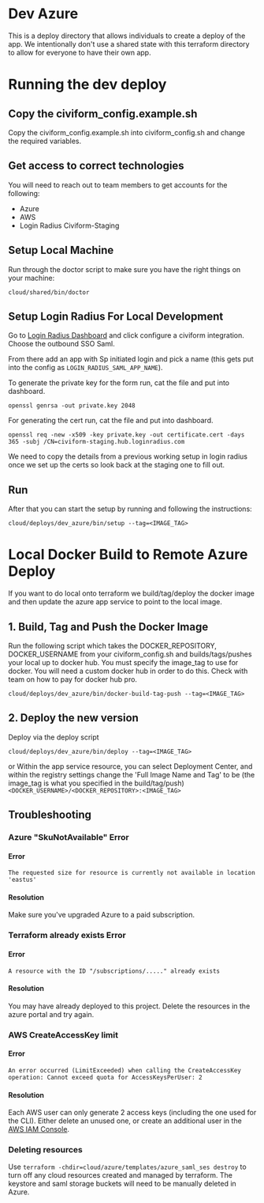 # Dev Azure
This is a deploy directory that allows individuals to create a deploy of the
app. We intentionally don't use a shared state with this terraform directory
to allow for everyone to have their own app.

# Running the dev deploy
## Copy the civiform_config.example.sh
Copy the civiform_config.example.sh into civiform_config.sh and
 change the required variables.

## Get access to correct technologies
You will need to reach out to team members to get accounts for the following:
- Azure
- AWS
- Login Radius Civiform-Staging

## Setup Local Machine
Run through the doctor script to make sure you have the right things on
your machine:

```
cloud/shared/bin/doctor
```

## Setup Login Radius For Local Development
Go to [Login Radius Dashboard](https://dashboard.loginradius.com/) and click
configure a civiform integration. Choose the outbound SSO Saml.

From there add an app with Sp initiated login and pick a name (this gets put
into the config as `LOGIN_RADIUS_SAML_APP_NAME`).

To generate the private key for the form run, cat the file and put into dashboard.
```
openssl genrsa -out private.key 2048
```

For generating the cert run, cat the file and put into dashboard.
```
openssl req -new -x509 -key private.key -out certificate.cert -days 365 -subj /CN=civiform-staging.hub.loginradius.com
```

We need to copy the details from a previous working setup in login radius
once we set up the certs so look back at the staging one to fill out.

## Run
After that you can start the setup by running and following the instructions:

```
cloud/deploys/dev_azure/bin/setup --tag=<IMAGE_TAG>
```

# Local Docker Build to Remote Azure Deploy
If you want to do local onto terraform we build/tag/deploy the docker image
and then update the azure app service to point to the local image.

## 1. Build, Tag and Push the Docker Image
Run the following script which takes the DOCKER_REPOSITORY,
DOCKER_USERNAME from your civiform_config.sh and builds/tags/pushes your local
up to docker hub. You must specify the image_tag to use for docker.
You will need a custom docker hub in order to do this.
Check with team on how to pay for docker hub pro.

```
cloud/deploys/dev_azure/bin/docker-build-tag-push --tag=<IMAGE_TAG>
```

## 2. Deploy the new version

Deploy via the deploy script
```
cloud/deploys/dev_azure/bin/deploy --tag=<IMAGE_TAG>
```
or Within the app service resource, you can select Deployment Center, and within
the registry settings change the 'Full Image Name and Tag' to be (the image_tag
is what you specified in the build/tag/push)
`<DOCKER_USERNAME>/<DOCKER_REPOSITORY>:<IMAGE_TAG>`

## Troubleshooting

### Azure "SkuNotAvailable" Error

#### Error

`The requested size for resource is currently not available in location 'eastus'`

#### Resolution

Make sure you've upgraded Azure to a paid subscription.

### Terraform already exists Error

#### Error

`A resource with the ID "/subscriptions/....." already exists`

#### Resolution

You may have already deployed to this project.  Delete the resources in the
azure portal and try again.

### AWS CreateAccessKey limit

#### Error

`An error occurred (LimitExceeded) when calling the CreateAccessKey operation: Cannot exceed quota for AccessKeysPerUser: 2`

#### Resolution

Each AWS user can only generate 2 access keys (including the one used for the
CLI). Either delete an unused one, or create an additional user in the
[AWS IAM Console](https:/console.aws.amazon.com).


### Deleting resources

Use `terraform -chdir=cloud/azure/templates/azure_saml_ses destroy` to turn off
any cloud resources created and managed by terraform.  The keystore and saml
storage buckets will need to be manually deleted in Azure.
